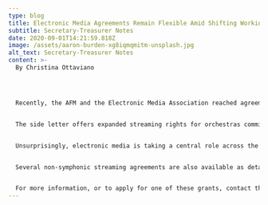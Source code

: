 ```yaml
---
type: blog
title: Electronic Media Agreements Remain Flexible Amid Shifting Working Conditions
subtitle: Secretary-Treasurer Notes
date: 2020-09-01T14:21:59.818Z
image: /assets/aaron-burden-xg8iqmqmitm-unsplash.jpg
alt_text: Secretary-Treasurer Notes
content: >-
  By Christina Ottaviano 




  Recently, the AFM and the Electronic Media Association reached agreement on a side letter to the Integrated Media Agreement for the 2020-21 season, this agreement takes into account the unique challenges of the COVID work environment. 


  The side letter offers expanded streaming rights for orchestras committing to a percentage of their usual live compensation for the year. The Integrated Media Agreement is the primary Agreement used by Symphony Orchestras for recorded media. In our Local, the Atlanta Symphony, the Atlanta Ballet, and the Atlanta Opera work under the IMA, and all are considering special recording projects for the coming year.


  Unsurprisingly, electronic media is taking a central role across the industry at the moment. 


  Several non-symphonic streaming agreements are also available as detailed in the July Podium, and for this year only, the Music Performance Trust Fund is offering grants for projects meeting specific criteria streamed live through their Facebook feed. 


  For more information, or to apply for one of these grants, contact the Local office. For more information on the range of Electronic Media Agreements available through the AFM, don’t miss the excellent primer in this month’s [International Musician](https://im.afm.org/afm_im/september-im-2020/?key=001454a16dd38e012ba92938ebd82368#18/).
---
```

